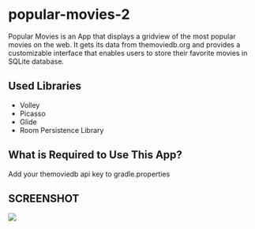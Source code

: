 # popular-movies-2
<P> Popular Movies is an App that displays a gridview of the most popular movies on the web. It gets its data from themoviedb.org and provides a customizable interface that enables users to store their favorite movies in SQLite database.</P>

## Used Libraries
* Volley
* Picasso
* Glide
* Room Persistence Library


## What is Required to Use This App?
Add your themoviedb api key to gradle.properties

## SCREENSHOT

![](https://thumbs.gfycat.com/NegligibleDeliriousBarnacle-size_restricted.gif)
